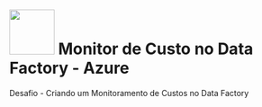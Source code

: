  # <img src="https://avatars1.githubusercontent.com/u/26231823?s=280&v=4" width="80" height="80"> Monitor de Custo no Data Factory - Azure
Desafio - Criando um Monitoramento de Custos no Data Factory
